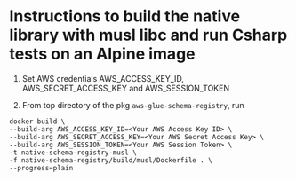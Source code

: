 # Instructions to build the native library with musl libc and run Csharp tests on an Alpine image

1. Set AWS credentials AWS_ACCESS_KEY_ID, AWS_SECRET_ACCESS_KEY and AWS_SESSION_TOKEN

2. From top directory of the pkg `aws-glue-schema-registry`, run
```
docker build \
--build-arg AWS_ACCESS_KEY_ID=<Your AWS Access Key ID> \
--build-arg AWS_SECRET_ACCESS_KEY=<Your AWS Secret Access Key> \
--build-arg AWS_SESSION_TOKEN=<Your AWS Session Token> \
-t native-schema-registry-musl \ 
-f native-schema-registry/build/musl/Dockerfile . \
--progress=plain
```